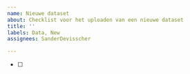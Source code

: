 ```yaml
---
name: Nieuwe dataset
about: Checklist voor het uploaden van een nieuwe dataset
title: ''
labels: Data, New
assignees: SanderDevisscher

---
```


- [ ]
